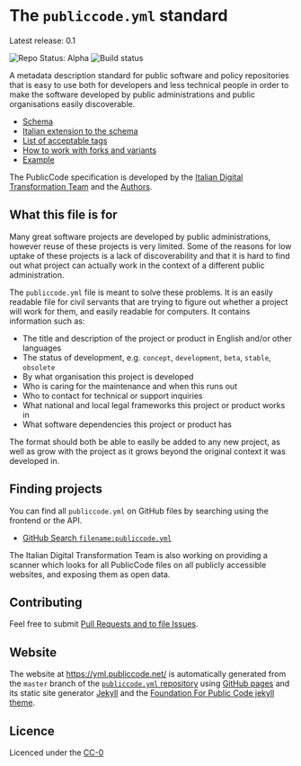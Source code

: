 # The `publiccode.yml` standard

Latest release: 0.1

![Repo Status: Alpha](https://img.shields.io/badge/status-alpha-lightgrey.svg?longCache=true&style=plastic)
![Build status](https://travis-ci.com/publiccodenet/publiccode.yml.svg?branch=master)

A metadata description standard for public software and policy repositories that is easy to use both for developers and less technical people in order to make the software developed by public administrations and public organisations easily discoverable.

* [Schema](schema.md)
* [Italian extension to the schema](schema.it.md)
* [List of acceptable tags](tags.md)
* [How to work with forks and variants](forks.md)
* [Example](example/publiccode.yml)

The PublicCode specification is developed by the [Italian Digital Transformation Team](https://teamdigitale.governo.it) and the [Authors](AUTHORS.md).

## What this file is for

Many great software projects are developed by public administrations, however reuse of these projects is very limited. Some of the reasons for low uptake of these projects is a lack of discoverability and that it is hard to find out what project can actually work in the context of a different public administration.

The `publiccode.yml` file is meant to solve these problems. It is an easily readable file for civil servants that are trying to figure out whether a project will work for them, and easily readable for computers. It contains information such as:

* The title and description of the project or product in English and/or other languages
* The status of development, e.g. `concept`, `development`, `beta`, `stable`, `obsolete`
* By what organisation this project is developed
* Who is caring for the maintenance and when this runs out
* Who to contact for technical or support inquiries
* What national and local legal frameworks this project or product works in
* What software dependencies this project or product has

The format should both be able to easily be added to any new project, as well as grow with the project as it grows beyond the original context it was developed in.

## Finding projects

You can find all `publiccode.yml` on GitHub files by searching using the frontend or the API.

* [GitHub Search `filename:publiccode.yml`](https://github.com/search?utf8=%E2%9C%93&q=filename%3Apubliccode.yml&type=)

The Italian Digital Transformation Team is also working on providing a scanner which looks for all PublicCode files on all publicly accessible websites, and exposing them as open data.

## Contributing

Feel free to submit [Pull Requests and to file Issues](CONTRIBUTING.md).

## Website

The website at <https://yml.publiccode.net/> is automatically generated from the `master` branch of the [`publiccode.yml` repository](https://github.com/publiccodenet/publiccode.yml) using [GitHub pages](https://pages.github.com) and its static site generator [Jekyll](https://jekyllrb.com) and the [Foundation For Public Code jekyll theme](https://github.com/publiccodenet/jekyll-theme).

## Licence

Licenced under the [CC-0](LICENSE)
